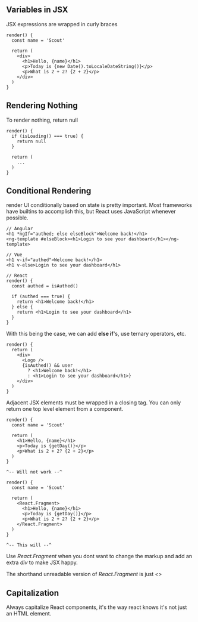 ## Variables in JSX

JSX expressions are wrapped in curly braces

```
render() {
  const name = 'Scout'

  return (
    <div>
      <h1>Hello, {name}</h1>
      <p>Today is {new Date().toLocaleDateString()}</p>
      <p>What is 2 + 2? {2 + 2}</p>
    </div>
  )
}
```

## Rendering Nothing

To render nothing, return null

```
render() {
  if (isLoading() === true) {
    return null
  }

  return (
    ...
  )
}
```

## Conditional Rendering

render UI conditionally based on state is pretty important. Most frameworks have builtins to accomplish this, but React uses JavaScript whenever possible.

```
// Angular
<h1 *ngIf="authed; else elseBlock">Welcome back!</h1>
<ng-template #elseBlock><h1>Login to see your dashboard</h1></ng-template>

// Vue
<h1 v-if="authed">Welcome back!</h1>
<h1 v-else>Login to see your dashboard</h1>

// React
render() {
  const authed = isAuthed()

  if (authed === true) {
    return <h1>Welcome back!</h1>
  } else {
    return <h1>Login to see your dashboard</h1>
  }
}
```

With this being the case, we can add **else if**'s, use ternary operators, etc.

```
render() {
  return (
    <div>
      <Logo />
      {isAuthed() && user
        ? <h1>Welcome back!</h1>
        : <h1>Login to see your dashboard</h1>}
    </div>
  )
}
```

Adjacent JSX elements must be wrapped in a closing tag. You can only return one top level element from a component.

```
render() {
  const name = 'Scout'

  return (
    <h1>Hello, {name}</h1>
    <p>Today is {getDay()}</p>
    <p>What is 2 + 2? {2 + 2}</p>
  )
}

^-- Will not work --^

render() {
  const name = 'Scout'

  return (
    <React.Fragment>
      <h1>Hello, {name}</h1>
      <p>Today is {getDay()}</p>
      <p>What is 2 + 2? {2 + 2}</p>
    </React.Fragment>
  )
}

^-- This will --^
```

Use *React.Fragment* when you dont want to change the markup and add an extra *div* to make JSX happy.

The shorthand unreadable version of *React.Fragment* is just *<>*


## Capitalization

Always capitalize React components, it's the way react knows it's not just an HTML element.